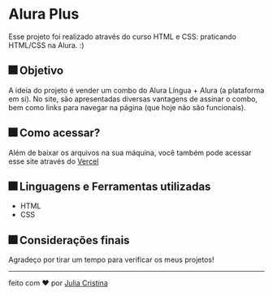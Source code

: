 # Alura Plus
Esse projeto foi realizado através do curso HTML e CSS: praticando HTML/CSS na Alura. :)

## 🎆 Objetivo
A ideia do projeto é vender um combo do Alura Língua + Alura (a plataforma em si). No site, são apresentadas diversas vantagens de assinar o combo, bem como links para navegar na página (que hoje não são funcionais).

## 🎆 Como acessar?
Além de baixar os arquivos na sua máquina, você também pode acessar esse site através do [Vercel](https://aluraplus-eight-alpha.vercel.app)

## 🎆 Linguagens e Ferramentas utilizadas
* HTML
* CSS

## 🎆 Considerações finais
Agradeço por tirar um tempo para verificar os meus projetos!

---
feito com ❤ por [Julia Cristina](https://github.com/juliaclook)

